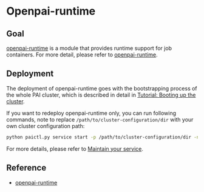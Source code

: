 # Openpai-runtime

## Goal
[openpai-runtime](https://github.com/microsoft/openpai-runtime) is a module that provides runtime support for job containers. For more detail, please refer to [openpai-runtime](https://github.com/microsoft/openpai-runtime).

## Deployment

The deployment of openpai-runtime goes with the bootstrapping process of the whole PAI cluster, which is described in detail in [Tutorial: Booting up the cluster](../pai-management/doc/distributed-deploy.md).

If you want to redeploy openpai-runtime only, you can run following commands, note to replace `/path/to/cluster-configuration/dir` with your own cluster configuration path:

```sh
python paictl.py service start -p /path/to/cluster-configuration/dir -n openpai-runtime
```
For more details, please refer to [Maintain your service](../paictl/paictl-manual.md#Service).


## Reference

- [openpai-runtime](https://github.com/microsoft/openpai-runtime)
